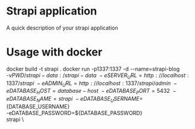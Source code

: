 # Strapi application

A quick description of your strapi application

# Usage with docker

docker build -t strapi .
docker run -p1337:1337 -d --name=strapi-blog \
-v${PWD}/strapi-data:/strapi-data \
-eSERVER_URL=http://localhost:1337/strapi \
-eADMIN_URL=http://localhost:1337/strapi/admin \
-eDATABASE_HOST=database-host \
-eDATABASE_PORT=5432 \
-eDATABASE_NAME=strapi \
-eDATABASE_USERNAME=${DATABASE_USERNAME} \
-eDATABASE_PASSWORD=${DATABASE_PASSWORD} \
strapi \
